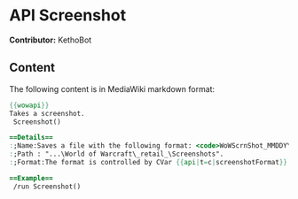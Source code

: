 # API Screenshot

**Contributor:** KethoBot

## Content

The following content is in MediaWiki markdown format:

```mediawiki
{{wowapi}}
Takes a screenshot.
 Screenshot()

==Details==
:;Name:Saves a file with the following format: <code>WoWScrnShot_MMDDYY_HHMMSS.jpg</code>
:;Path : "...\World of Warcraft\_retail_\Screenshots".
:;Format:The format is controlled by CVar {{api|t=c|screenshotFormat}} which can be set to "jpeg" (default), "png" or "tga".

==Example==
 /run Screenshot()
```